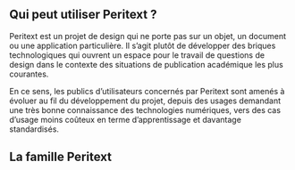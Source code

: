 ## Qui peut utiliser Peritext ?

Peritext est un projet de design qui ne porte pas sur un objet, un document ou une application particulière. Il s’agit plutôt de développer des briques technologiques qui ouvrent un espace pour le travail de questions de design dans le contexte des situations de publication académique les plus courantes.

En ce sens, les publics d’utilisateurs concernés par Peritext sont amenés à évoluer au fil du développement du projet, depuis des usages demandant une très bonne connaissance des technologies numériques, vers des cas d’usage moins coûteux en terme d’apprentissage et davantage standardisés.

## La famille Peritext